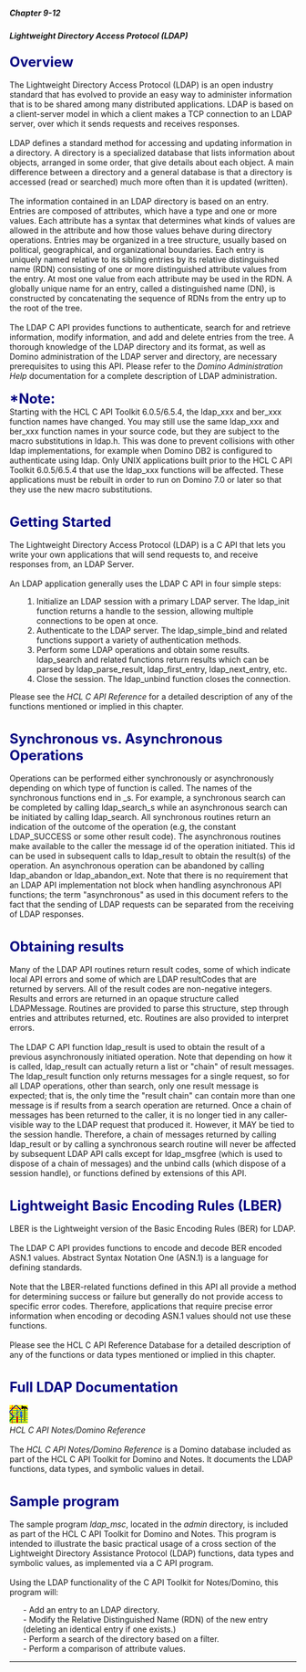 ##### Chapter 9-12
##### Lightweight Directory Access Protocol (LDAP)

<b><font size="5" color="#000080">Overview </font></b><br>
<br>
The Lightweight Directory Access Protocol (LDAP) is an open industry standard that has evolved to provide an easy way to administer information that is to be shared among many distributed applications.  LDAP is based on a client-server model in which a client makes a TCP connection to an LDAP server, over which it sends requests and receives responses.<br>
<br>
LDAP defines a standard method for accessing and updating information in a directory.  A directory is a specialized database that lists information about objects, arranged in some order, that give details about each object.  A main difference between a directory and a general database is that a directory is accessed (read or searched) much more often than it is updated (written).  <br>
<br>
The information contained in an LDAP directory is based on an entry.  Entries are composed of attributes, which have a type and one or more values.  Each attribute has a syntax that determines what kinds of values are allowed in the attribute and how those values behave during directory operations.  Entries may be organized in a tree structure, usually based on political, geographical, and organizational boundaries.  Each entry is uniquely named relative to its sibling entries by its relative distinguished name (RDN) consisting of one or more distinguished attribute values from the entry.  At most one value from each attribute may be used in the RDN.  A globally unique name for an entry, called a distinguished name (DN), is constructed by concatenating the sequence of RDNs from the entry up to the root of the tree. <br>
<br>
The LDAP C API provides functions to authenticate, search for and retrieve information, modify information, and add and delete entries from the tree.  A thorough knowledge of the LDAP directory and its format, as well as Domino administration of the LDAP server and directory, are necessary prerequisites to using this API.  Please refer to the <i>Domino Administration Help</i> documentation for a complete description of LDAP administration.<br>
<br>
<b><font size="5" color="#000080">*Note:</font></b><br>
Starting with the HCL C API Toolkit 6.0.5/6.5.4, the ldap_xxx and ber_xxx function names have changed.  You may still use the same ldap_xxx and ber_xxx function names in your source code, but they are subject to the macro substitutions in ldap.h. This was done to prevent collisions with other ldap implementations, for example when Domino DB2 is configured to authenticate using ldap.  Only UNIX applications built prior to the HCL C API Toolkit 6.0.5/6.5.4 that use the ldap_xxx functions will be affected.  These applications must be rebuilt in order to run on Domino 7.0 or later so that they use the new macro substitutions.<br>
<br>
<br>
<b><font size="5" color="#000080">Getting Started</font></b><br>
<br>
The Lightweight Directory Access Protocol (LDAP) is a C API that lets you write your own applications that will send requests to, and receive responses from, an LDAP Server.  <br>
<br>
An LDAP application generally uses the LDAP C API in four simple steps:<br>

<ul>
<ol type="1">
<li>Initialize an LDAP session with a primary LDAP server. The ldap_init function returns a handle to the session, allowing multiple connections to be open at once.<br>

<li>Authenticate to the LDAP server. The ldap_simple_bind and related functions support a variety of authentication methods.<br>

<li>Perform some LDAP operations and obtain some results.   ldap_search and related functions return results which can be parsed by ldap_parse_result, ldap_first_entry, ldap_next_entry, etc.<br>

<li>Close the session. The ldap_unbind function closes the connection.<br>
</ol>
</ul>
Please see the <i>HCL C API Reference </i>for a detailed description of any of the functions mentioned or implied in this chapter.<br>
<br>
<br>
<b><font size="5" color="#000080">Synchronous vs. Asynchronous Operations</font></b><br>
<br>
Operations can be performed either synchronously or asynchronously depending on which type of function is called.  The names of the synchronous functions end in _s.   For example, a synchronous search can be completed by calling ldap_search_s while an asynchronous search can be initiated by calling ldap_search.  All synchronous routines return an indication of the outcome of the operation (e.g, the constant LDAP_SUCCESS or some other result code).  The asynchronous routines make available to the caller the message id of the operation initiated. This id can be used in subsequent calls to ldap_result to obtain the result(s) of the operation.  An asynchronous operation can be abandoned by calling ldap_abandon or ldap_abandon_ext.  Note that there is no requirement that an LDAP API implementation not block when handling asynchronous API functions; the term &quot;asynchronous&quot; as used in this document refers to the fact that the sending of LDAP requests can be separated from the receiving of LDAP responses.<br>
<br>
<br>
<b><font size="5" color="#000080">Obtaining results</font></b><br>
<br>
Many of the LDAP API routines return result codes, some of which indicate local API errors and some of which are LDAP resultCodes that are<br>
returned by servers.  All of the result codes are non-negative integers.  Results and errors are returned in an opaque structure called LDAPMessage.  Routines are provided to parse this structure, step through entries and attributes returned, etc.  Routines are also provided to interpret errors.<br>
<br>
The LDAP C API function ldap_result is used to obtain the result of a previous asynchronously initiated operation.  Note that depending on how it is called, ldap_result can actually return a list or &quot;chain&quot; of result messages.  The ldap_result function only returns messages for a single request, so for all LDAP operations, other than search, only one result message is expected; that is, the only time the &quot;result chain&quot; can contain more than one message is if results from a search operation are returned.  Once a chain of messages has been returned to the caller, it is no longer tied in any caller-visible way to the LDAP request that produced it.  However, it MAY be tied to the session handle.  Therefore, a chain of messages returned by calling ldap_result or by calling a synchronous search routine will never be affected by subsequent LDAP API calls except for ldap_msgfree (which is used to dispose of a chain of messages) and the unbind calls (which dispose of a session handle), or functions defined by extensions of this API.<br>
<br>
<br>
<b><font size="5" color="#000080">Lightweight Basic Encoding Rules (LBER)</font></b><br>
<br>
LBER is the Lightweight version of the Basic Encoding Rules (BER) for LDAP.<br>
<br>
The LDAP C API provides functions to encode and decode BER encoded ASN.1 values.  Abstract Syntax Notation One (ASN.1) is a language for defining standards. <br>
<br>
Note that the LBER-related functions defined in this API all provide a method for determining success or failure but generally do not provide access to specific error codes.  Therefore, applications that require precise error information when encoding or decoding ASN.1 values should not use these functions.<br>
<br>
Please see the HCL C API Reference Database for a detailed description of any of the functions or data types mentioned or implied in this chapter.<br>
<br>
<br>
<b><font size="5" color="#000080">Full LDAP Documentation</font></b><br>
<br>
<img src="../images/Lightweight_Directory_Access_Protocol_(LDAP)0.gif" width="32" height="32"><br>
<i>HCL C API Notes/Domino  Reference</i><br>
<br>
The <i>HCL C API Notes/Domino  Reference</i> is a Domino database included as part of the HCL C API Toolkit for Domino and Notes.  It documents the LDAP functions, data types, and symbolic values in detail.<br>
<br>
<br>
<b><font size="5" color="#000080">Sample program</font></b><br>
<br>
The sample program <i>ldap_msc</i>, located in the <i>admin</i> directory, is included as part of the HCL C API Toolkit for Domino and Notes.  This program is intended to illustrate the basic practical usage of a cross section of the Lightweight Directory Assistance Protocol (LDAP) functions, data types and symbolic values, as implemented via a C API program.<br>
				<br>
Using the LDAP functionality of the C API Toolkit for Notes/Domino, this program will:<br>
				
<ul>- Add an entry to an LDAP directory.<br>
- Modify the Relative Distinguished Name (RDN) of the new entry (deleting an identical entry if one exists.)<br>
- Perform a search of the directory based on a filter.<br>
- Perform a comparison of attribute values. </ul>

---
